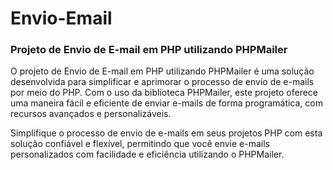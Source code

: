 # Envio-Email

### Projeto de Envio de E-mail em PHP utilizando PHPMailer

O projeto de Envio de E-mail em PHP utilizando PHPMailer é uma solução desenvolvida para simplificar e aprimorar o processo de envio de e-mails por meio do PHP. Com o uso da biblioteca PHPMailer, este projeto oferece uma maneira fácil e eficiente de enviar e-mails de forma programática, com recursos avançados e personalizáveis.

Simplifique o processo de envio de e-mails em seus projetos PHP com esta solução confiável e flexível, permitindo que você envie e-mails personalizados com facilidade e eficiência utilizando o PHPMailer.

